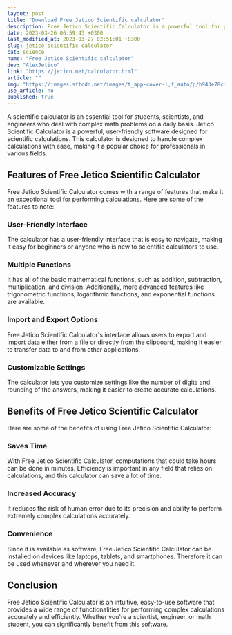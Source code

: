 ```yaml
---
layout: post
title: "Download Free Jetico Scientific calculator"
description: Free Jetico Scientific Calculator is a powerful tool for performing complex calculations with ease. Read on to learn more about its features and benefits.
date: 2023-03-26 06:59:43 +0300
last_modified_at: 2023-03-27 02:51:01 +0300
slug: jetico-scientific-calculator
cat: science
name: "Free Jetico Scientific calculator"
dev: "AlexJetico"
link: "https://jetico.net/calculator.html"
article: ""
img: "https://images.sftcdn.net/images/t_app-cover-l,f_auto/p/b943e78c-9aa2-11e6-9fc8-00163ec9f5fa/2821576131/jetico-scientific-calculator-screenshot.png"
use_article: no
published: true
---
```



A scientific calculator is an essential tool for students, scientists, and engineers who deal with complex math problems on a daily basis. Jetico Scientific Calculator is a powerful, user-friendly software designed for scientific calculations. This calculator is designed to handle complex calculations with ease, making it a popular choice for professionals in various fields.

## Features of Free Jetico Scientific Calculator

Free Jetico Scientific Calculator comes with a range of features that make it an exceptional tool for performing calculations. Here are some of the features to note:

### User-Friendly Interface

The calculator has a user-friendly interface that is easy to navigate, making it easy for beginners or anyone who is new to scientific calculators to use.

### Multiple Functions

It has all of the basic mathematical functions, such as addition, subtraction, multiplication, and division. Additionally, more advanced features like trigonometric functions, logarithmic functions, and exponential functions are available.

### Import and Export Options

Free Jetico Scientific Calculator's interface allows users to export and import data either from a file or directly from the clipboard, making it easier to transfer data to and from other applications.

### Customizable Settings

The calculator lets you customize settings like the number of digits and rounding of the answers, making it easier to create accurate calculations.

## Benefits of Free Jetico Scientific Calculator

Here are some of the benefits of using Free Jetico Scientific Calculator:

### Saves Time

With Free Jetico Scientific Calculator, computations that could take hours can be done in minutes. Efficiency is important in any field that relies on calculations, and this calculator can save a lot of time.

### Increased Accuracy

It reduces the risk of human error due to its precision and ability to perform extremely complex calculations accurately.

### Convenience 

Since it is available as software, Free Jetico Scientific Calculator can be installed on devices like laptops, tablets, and smartphones. Therefore it can be used whenever and wherever you need it.

## Conclusion

Free Jetico Scientific Calculator is an intuitive, easy-to-use software that provides a wide range of functionalities for performing complex calculations accurately and efficiently. Whether you're a scientist, engineer, or math student, you can significantly benefit from this software.
